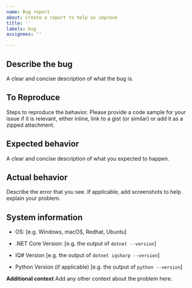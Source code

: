 ```yaml
---
name: Bug report
about: Create a report to help us improve
title: ''
labels: bug
assignees: ''

---
```


## Describe the bug
A clear and concise description of what the bug is.

## To Reproduce
Steps to reproduce the behavior. 
Please provide a code sample for your issue if it is relevant, either inline, link to a gist (or similar) or add it as a zipped attachment.

## Expected behavior
A clear and concise description of what you expected to happen.

## Actual behavior
Describe the error that you see.
If applicable, add screenshots to help explain your problem.

## System information
- OS: [e.g. Windows, macOS, Redhat, Ubuntu]

- .NET Core Version: [e.g. the output of `dotnet --version`]

- IQ# Version [e.g. the output of `dotnet iqsharp --version`]

- Python Version (if applicable) [e.g. the output of `python --version`]


**Additional context**
Add any other context about the problem here.
